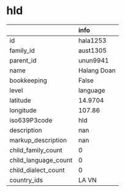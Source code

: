 # hld
|                      | info        |
|:---------------------|:------------|
| id                   | hala1253    |
| family_id            | aust1305    |
| parent_id            | unun9941    |
| name                 | Halang Doan |
| bookkeeping          | False       |
| level                | language    |
| latitude             | 14.9704     |
| longitude            | 107.86      |
| iso639P3code         | hld         |
| description          | nan         |
| markup_description   | nan         |
| child_family_count   | 0           |
| child_language_count | 0           |
| child_dialect_count  | 0           |
| country_ids          | LA VN       |